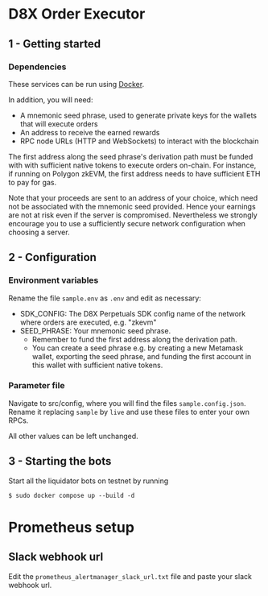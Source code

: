 # D8X Order Executor

## 1 - Getting started

### Dependencies

These services can be run using [Docker](https://docs.docker.com/get-docker/).

In addition, you will need:

- A mnemonic seed phrase, used to generate private keys for the wallets that will execute orders
- An address to receive the earned rewards
- RPC node URLs (HTTP and WebSockets) to interact with the blockchain

The first address along the seed phrase's derivation path must be funded with with sufficient native tokens to execute orders on-chain. For instance, if running on Polygon zkEVM, the first address needs to have sufficient ETH to pay for gas.

Note that your proceeds are sent to an address of your choice, which need not be associated with the mnemonic seed provided. Hence your earnings are not at risk even if the server is compromised. Nevertheless we strongly encourage you to use a sufficiently secure network configuration when choosing a server.

## 2 - Configuration

### Environment variables

Rename the file `sample.env` as `.env` and edit as necessary:

- SDK_CONFIG: The D8X Perpetuals SDK config name of the network where orders are executed, e.g. "zkevm"
- SEED_PHRASE: Your mnemonic seed phrase.
  - Remember to fund the first address along the derivation path.
  - You can create a seed phrase e.g. by creating a new Metamask wallet, exporting the seed phrase, and funding the first account in this wallet with sufficient native tokens.

### Parameter file

Navigate to src/config, where you will find the files `sample.config.json`. Rename it replacing `sample` by `live` and use these files to enter your own RPCs.

All other values can be left unchanged.

## 3 - Starting the bots

Start all the liquidator bots on testnet by running

```
$ sudo docker compose up --build -d
```

# Prometheus setup

## Slack webhook url
Edit the `prometheus_alertmanager_slack_url.txt` file and paste your slack
webhook url.